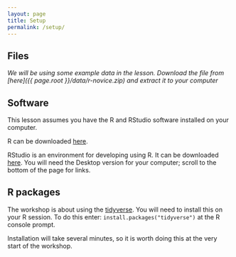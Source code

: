 ```yaml
---
layout: page
title: Setup
permalink: /setup/
---
```

## Files
*We will be using some example data in the lesson.  Download the file from [here]({{ page.root }}/data/r-novice.zip) and extract it to your computer*

## Software
This lesson assumes you have the R and RStudio software installed on your computer. 

R can be downloaded [here](https://cloud.r-project.org/).

RStudio is an environment for developing using R.
It can be downloaded [here](https://www.rstudio.com/products/rstudio/download/).
You will need the Desktop version for your computer; scroll to the bottom of the page for links.

## R packages

The workshop is about using the [tidyverse](https://www.tidyverse.org). You will need to install this on your R session.  To do this enter:
`install.packages("tidyverse")` at the R console prompt.

Installation will take several minutes, so it is worth doing this at the very start of the workshop.  
